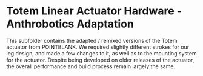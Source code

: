 # Totem Linear Actuator Hardware - Anthrobotics Adaptation
This subfolder contains the adapted / remixed versions of the Totem actuator from POINTBLANK. We required slightly different strokes for our leg design, and made a few changes to it, as well as to the mounting system for the actuator.
Despite being developed on older releases of the actuator, the overall performance and build process remain largely the same.
